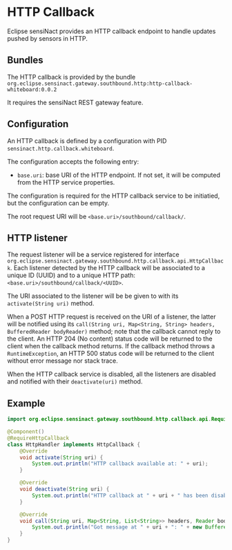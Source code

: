 # HTTP Callback

Eclipse sensiNact provides an HTTP callback endpoint to handle updates pushed by sensors in HTTP.

## Bundles

The HTTP callback is provided by the bundle `org.eclipse.sensinact.gateway.southbound.http:http-callback-whiteboard:0.0.2`

It requires the sensiNact REST gateway feature.

## Configuration

An HTTP callback is defined by a configuration with PID `sensinact.http.callback.whiteboard`.

The configuration accepts the following entry:
* `base.uri`: base URI of the HTTP endpoint. If not set, it will be computed from the HTTP service properties.

The configuration is required for the HTTP callback service to be initiatied, but the configuration can be empty.

The root request URI will be `<base.uri>/southbound/callback/`.

## HTTP listener

The request listener will be a service registered for interface `org.eclipse.sensinact.gateway.southbound.http.callback.api.HttpCallback`.
Each listener detected by the HTTP callback will be associated to a unique ID (UUID) and to a unique HTTP path: `<base.uri>/southbound/callback/<UUID>`.

The URI associated to the listener will be be given to with its `activate(String uri)` method.

When a POST HTTP request is received on the URI of a listener, the latter will be notified using its `call(String uri, Map<String, String> headers, BufferedReader bodyReader)` method; note that the callback cannot reply to the client.
An HTTP 204 (No content) status code will be returned to the client when the callback method returns.
If the callback method throws a `RuntimeException`, an HTTP 500 status code will be returned to the client without error message nor stack trace.

When the HTTP callback service is disabled, all the listeners are disabled and notified with their `deactivate(uri)` method.

## Example

```java
import org.eclipse.sensinact.gateway.southbound.http.callback.api.RequireHttpCallback;

@Component()
@RequireHttpCallback
class HttpHandler implements HttpCallback {
    @Override
    void activate(String uri) {
        System.out.println("HTTP callback available at: " + uri);
    }

    @Override
    void deactivate(String uri) {
        System.out.println("HTTP callback at " + uri + " has been disabled.");
    }

    @Override
    void call(String uri, Map<String, List<String>> headers, Reader body) {
        System.out.println("Got message at " + uri + ": " + new BufferedReader(body).lines().collect(Collectors.joining()));
    }
}
```

